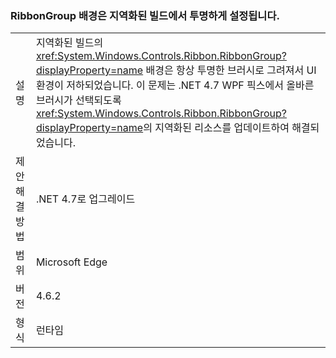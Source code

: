 ### <a name="ribbongroup-background-is-set-to-transparent-in-localized-builds"></a>RibbonGroup 배경은 지역화된 빌드에서 투명하게 설정됩니다.

|   |   |
|---|---|
|설명|지역화된 빌드의 <xref:System.Windows.Controls.Ribbon.RibbonGroup?displayProperty=name> 배경은 항상 투명한 브러시로 그려져서 UI 환경이 저하되었습니다. 이 문제는 .NET 4.7 WPF 픽스에서 올바른 브러시가 선택되도록 <xref:System.Windows.Controls.Ribbon.RibbonGroup?displayProperty=name>의 지역화된 리소스를 업데이트하여 해결되었습니다.|
|제안 해결 방법|.NET 4.7로 업그레이드|
|범위|Microsoft Edge|
|버전|4.6.2|
|형식|런타임|

